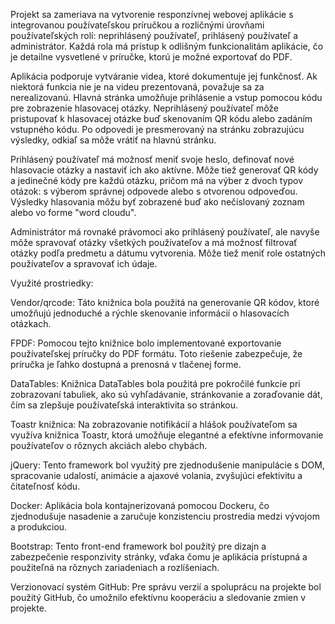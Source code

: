 Projekt sa zameriava na vytvorenie responzívnej webovej aplikácie s integrovanou používateľskou príručkou a rozličnými úrovňami používateľských rolí: neprihlásený používateľ, prihlásený používateľ a administrátor. Každá rola má prístup k odlišným funkcionalitám aplikácie, čo je detailne vysvetlené v príručke, ktorú je možné exportovať do PDF.

Aplikácia podporuje vytváranie videa, ktoré dokumentuje jej funkčnosť. Ak niektorá funkcia nie je na videu prezentovaná, považuje sa za nerealizovanú. Hlavná stránka umožňuje prihlásenie a vstup pomocou kódu pre zobrazenie hlasovacej otázky. Neprihlásený používateľ môže pristupovať k hlasovacej otázke buď skenovaním QR kódu alebo zadáním vstupného kódu. Po odpovedi je presmerovaný na stránku zobrazujúcu výsledky, odkiaľ sa môže vrátiť na hlavnú stránku.

Prihlásený používateľ má možnosť meniť svoje heslo, definovať nové hlasovacie otázky a nastaviť ich ako aktívne. Môže tiež generovať QR kódy a jedinečné kódy pre každú otázku, pričom má na výber z dvoch typov otázok: s výberom správnej odpovede alebo s otvorenou odpoveďou. Výsledky hlasovania môžu byť zobrazené buď ako nečíslovaný zoznam alebo vo forme "word cloudu".

Administrátor má rovnaké právomoci ako prihlásený používateľ, ale navyše môže spravovať otázky všetkých používateľov a má možnosť filtrovať otázky podľa predmetu a dátumu vytvorenia. Môže tiež meniť role ostatných používateľov a spravovať ich údaje.

Využité prostriedky:

Vendor/qrcode: Táto knižnica bola použitá na generovanie QR kódov, ktoré umožňujú jednoduché a rýchle skenovanie informácií o hlasovacích otázkach.

FPDF: Pomocou tejto knižnice bolo implementované exportovanie používateľskej príručky do PDF formátu. Toto riešenie zabezpečuje, že príručka je ľahko dostupná a prenosná v tlačenej forme.

DataTables: Knižnica DataTables bola použitá pre pokročilé funkcie pri zobrazovaní tabuliek, ako sú vyhľadávanie, stránkovanie a zoraďovanie dát, čím sa zlepšuje používateľská interaktivita so stránkou.

Toastr knižnica: Na zobrazovanie notifikácií a hlášok používateľom sa využíva knižnica Toastr, ktorá umožňuje elegantné a efektívne informovanie používateľov o rôznych akciách alebo chybách.

jQuery: Tento framework bol využitý pre zjednodušenie manipulácie s DOM, spracovanie udalostí, animácie a ajaxové volania, zvyšujúci efektivitu a čitateľnosť kódu.

Docker: Aplikácia bola kontajnerizovaná pomocou Dockeru, čo zjednodušuje nasadenie a zaručuje konzistenciu prostredia medzi vývojom a produkciou.

Bootstrap: Tento front-end framework bol použitý pre dizajn a zabezpečenie responzivity stránky, vďaka čomu je aplikácia prístupná a použiteľná na rôznych zariadeniach a rozlíšeniach.

Verzionovací systém GitHub: Pre správu verzií a spoluprácu na projekte bol použitý GitHub, čo umožnilo efektívnu kooperáciu a sledovanie zmien v projekte.
